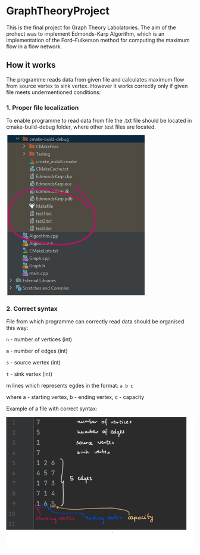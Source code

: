# GraphTheoryProject
This is the final project for Graph Theory Labolatories. The aim of the prohect was to implement Edmonds-Karp Algorithm, which is an implementation of the Ford–Fulkerson method for computing the maximum flow in a flow network.

## How it works ##
The programme reads data from given file and calculates maximum flow from source vertex to sink vertex. However it works correctly only if given file meets undermentioned conditions:

### 1. Proper file localization ###
To enable programme to read data from file the .txt file should be located in cmake-build-debug folder, where other test files are located.


![logo](https://github.com/PaulinaGacek/GraphTheoryProject/blob/main/File_localization.png "Proper file localization")


### 2. Correct syntax ###

File from which programme can correctly read data should be organised this way:

`n` - number of vertices (int)

`m` - number of edges (int)

`s` - source wertex (int)

`t` - sink vertex (int)

m lines which represents egdes in the format:
`a b c`

where a - starting vertex, b - ending vertex, c - capacity

Example of a file with correct syntax:

![logo](https://github.com/PaulinaGacek/GraphTheoryProject/blob/main/File_syntax.png "Correct file syntax")



